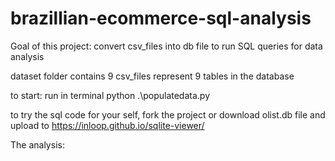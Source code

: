 # brazillian-ecommerce-sql-analysis

Goal of this project: convert csv_files into db file to run SQL queries for data analysis

dataset folder contains 9 csv_files represent 9 tables in the database

to start: run in terminal python .\populatedata.py

to try the sql code for your self, fork the project or download olist.db file and upload to https://inloop.github.io/sqlite-viewer/

The analysis:

